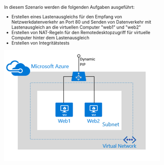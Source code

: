 In diesem Szenario werden die folgenden Aufgaben ausgeführt:

- Erstellen eines Lastenausgleichs für den Empfang von Netzwerkdatenverkehr an Port 80 und Senden von Datenverkehr mit Lastenausgleich an die virtuellen Computer "web1" und "web2"
- Erstellen von NAT-Regeln für den Remotedesktopzugriff für virtuelle Computer hinter dem Lastenausgleich
- Erstellen von Integritätstests

![Load Balancer-Szenarios](./media/load-balancer-get-started-internet-scenario-include/scenario-classic.png)




